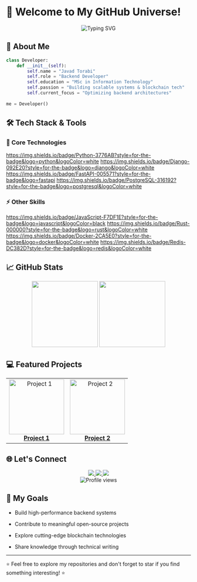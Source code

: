 # 🌟 Welcome to My GitHub Universe!

<div align="center">
  <img src="https://readme-typing-svg.demolab.com?font=Fira+Code&pause=1000&color=22D3EE&width=435&lines=Backend+Developer;Python+Developer;Blockchain+Developer;Open-Source+Contributor" alt="Typing SVG" />
</div>

## 🚀 About Me

```python
class Developer:
    def __init__(self):
        self.name = "Javad Torabi"
        self.role = "Backend Developer"
        self.education = "MSc in Information Technology"
        self.passion = "Building scalable systems & blockchain tech"
        self.current_focus = "Optimizing backend architectures"
        
me = Developer()
```

## 🛠️ Tech Stack & Tools

### 🔧 Core Technologies

https://img.shields.io/badge/Python-3776AB?style=for-the-badge&logo=python&logoColor=white
https://img.shields.io/badge/Django-092E20?style=for-the-badge&logo=django&logoColor=white
https://img.shields.io/badge/FastAPI-005571?style=for-the-badge&logo=fastapi
https://img.shields.io/badge/PostgreSQL-316192?style=for-the-badge&logo=postgresql&logoColor=white

### ⚡ Other Skills
https://img.shields.io/badge/JavaScript-F7DF1E?style=for-the-badge&logo=javascript&logoColor=black
https://img.shields.io/badge/Rust-000000?style=for-the-badge&logo=rust&logoColor=white
https://img.shields.io/badge/Docker-2CA5E0?style=for-the-badge&logo=docker&logoColor=white
https://img.shields.io/badge/Redis-DC382D?style=for-the-badge&logo=redis&logoColor=white

## 📈 GitHub Stats
<div align="center"> <img height="180em" src="https://github-readme-stats.vercel.app/api?username=&show_icons=true&theme=radical&count_private=true" /> <img height="180em" src="https://github-readme-stats.vercel.app/api/top-langs/?username=j.2528840&layout=compact&theme=radical" /> </div>

## 💻 Featured Projects
<table> <tr> <td align="center"> <a href="https://github.com/JavadTorabiKh/DevOpsAnsible"> <img src="https://github.com/JavadTorabiKh/DevOpsAnsible/blob/main/images.jpeg" width="150px" alt="Project 1"/> <br /> <b>Project 1</b> </a> </td> <td align="center"> <a href="https://github.com/JavadTorabiKh/JTK_CryptoToken"> <img src="PROJECT_IMAGE" width="150px" alt="Project 2"/> <br /> <b>Project 2</b> </a> </td> </tr> </table>

## 🌐 Let's Connect
<div align="center"> <a href="https://linkedin.com/in/YOUR_PROFILE"> <img src="https://img.shields.io/badge/LinkedIn-0077B5?style=for-the-badge&logo=linkedin&logoColor=white" /> </a> <a href="mailto:javadtorabi462@gmail.com"> <img src="https://img.shields.io/badge/Gmail-D14836?style=for-the-badge&logo=gmail&logoColor=white" /> </a> <a href="https://twitter.com/YOUR_HANDLE"> <img src="https://img.shields.io/badge/Twitter-1DA1F2?style=for-the-badge&logo=twitter&logoColor=white" /> </a> </div><div align="center"> <img src="https://komarev.com/ghpvc/?username=YOUR_USERNAME&label=Profile+Views&color=blue&style=flat" alt="Profile views" /> </div>

## 🎯 My Goals
- Build high-performance backend systems

- Contribute to meaningful open-source projects

- Explore cutting-edge blockchain technologies

- Share knowledge through technical writing

---

⭐ Feel free to explore my repositories and don't forget to star if you find something interesting! ⭐
